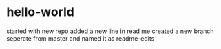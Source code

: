 # hello-world
started with new repo
added a new line in read me
created a new branch seperate from master and named it as readme-edits

